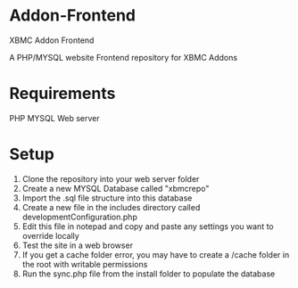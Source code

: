 Addon-Frontend
==============

XBMC Addon Frontend

A PHP/MYSQL website Frontend repository for XBMC Addons

Requirements
============
PHP
MYSQL
Web server

Setup
=====

1) Clone the repository into your web server folder
2) Create a new MYSQL Database called "xbmcrepo"
3) Import the .sql file structure into this database
4) Create a new file in the includes directory called developmentConfiguration.php
5) Edit this file in notepad and copy and paste any settings you want to override locally
6) Test the site in a web browser
7) If you get a cache folder error, you may have to create a /cache folder in the root with writable permissions
8) Run the sync.php file from the install folder to populate the database
